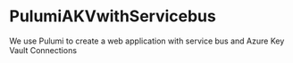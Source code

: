 # PulumiAKVwithServicebus
We use Pulumi to create a web application with service bus and Azure Key Vault Connections
